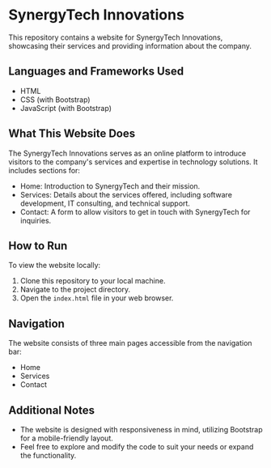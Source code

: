 # SynergyTech Innovations

This repository contains a website for SynergyTech Innovations, showcasing their services and providing information about the company.

## Languages and Frameworks Used
- HTML
- CSS (with Bootstrap)
- JavaScript (with Bootstrap)

## What This Website Does
The SynergyTech Innovations serves as an online platform to introduce visitors to the company's services and expertise in technology solutions. It includes sections for:
- Home: Introduction to SynergyTech and their mission.
- Services: Details about the services offered, including software development, IT consulting, and technical support.
- Contact: A form to allow visitors to get in touch with SynergyTech for inquiries.

## How to Run
To view the website locally:
1. Clone this repository to your local machine.
2. Navigate to the project directory.
3. Open the `index.html` file in your web browser.

## Navigation
The website consists of three main pages accessible from the navigation bar:
- Home
- Services
- Contact

## Additional Notes
- The website is designed with responsiveness in mind, utilizing Bootstrap for a mobile-friendly layout.
- Feel free to explore and modify the code to suit your needs or expand the functionality.


